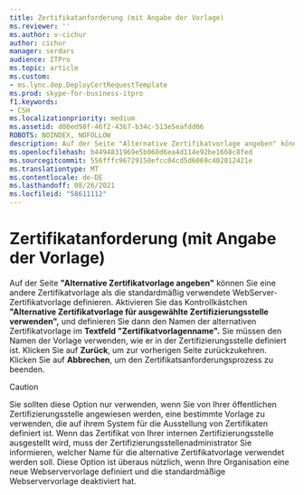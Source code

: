 ```yaml
---
title: Zertifikatanforderung (mit Angabe der Vorlage)
ms.reviewer: ''
ms.author: v-cichur
author: cichur
manager: serdars
audience: ITPro
ms.topic: article
ms.custom:
- ms.lync.dep.DeployCertRequestTemplate
ms.prod: skype-for-business-itpro
f1.keywords:
- CSH
ms.localizationpriority: medium
ms.assetid: d00ed98f-46f2-4367-b34c-513e5eafdd06
ROBOTS: NOINDEX, NOFOLLOW
description: Auf der Seite "Alternative Zertifikatvorlage angeben" können Sie eine andere Zertifikatvorlage als die standardmäßig verwendete WebServer-Zertifikatvorlage definieren. Aktivieren Sie das Kontrollkästchen "Alternative Zertifikatvorlage für ausgewählte Zertifizierungsstelle verwenden", und definieren Sie dann den Namen der alternativen Zertifikatvorlage im Textfeld "Zertifikatvorlagenname". Sie müssen den Namen der Vorlage verwenden, wie er in der Zertifizierungsstelle definiert ist. Klicken Sie auf Zurück, um zur vorherigen Seite zurückzukehren. Klicken Sie auf Abbrechen, um den Zertifikatsanforderungsprozess zu beenden.
ms.openlocfilehash: b4494831969e5b060d6ea4d114e92be1668c8fed
ms.sourcegitcommit: 556fffc96729150efcc04cd5d6069c402012421e
ms.translationtype: MT
ms.contentlocale: de-DE
ms.lasthandoff: 08/26/2021
ms.locfileid: "58611112"
---
```

# <a name="certificate-request-specify-termplate"></a>Zertifikatanforderung (mit Angabe der Vorlage)
 
Auf der Seite **"Alternative Zertifikatvorlage angeben"** können Sie eine andere Zertifikatvorlage als die standardmäßig verwendete WebServer-Zertifikatvorlage definieren. Aktivieren Sie das Kontrollkästchen **"Alternative Zertifikatvorlage für ausgewählte Zertifizierungsstelle verwenden",** und definieren Sie dann den Namen der alternativen Zertifikatvorlage im **Textfeld "Zertifikatvorlagenname".** Sie müssen den Namen der Vorlage verwenden, wie er in der Zertifizierungsstelle definiert ist. Klicken Sie auf **Zurück**, um zur vorherigen Seite zurückzukehren. Klicken Sie auf **Abbrechen**, um den Zertifikatsanforderungsprozess zu beenden.
  
> [!CAUTION]
> Sie sollten diese Option nur verwenden, wenn Sie von Ihrer öffentlichen Zertifizierungsstelle angewiesen werden, eine bestimmte Vorlage zu verwenden, die auf ihrem System für die Ausstellung von Zertifikaten definiert ist. Wenn das Zertifikat von Ihrer internen Zertifizierungsstelle ausgestellt wird, muss der Zertifizierungsstellenadministrator Sie informieren, welcher Name für die alternative Zertifikatvorlage verwendet werden soll. Diese Option ist überaus nützlich, wenn Ihre Organisation eine neue Webservervorlage definiert und die standardmäßige Webservervorlage deaktiviert hat. 
  

